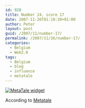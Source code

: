 ```yaml
---
id: 928
title: Number 24, score 17
date: 2007-11-26T01:10:39+01:00
author: Peter
layout: post
guid: /2007/11/number-17/
permalink: /2007/11/26/number-17/
categories:
  - Belgium
  - Web2.0
tags:
  - Belgium
  - blog
  - influence
  - metatale
---
```

[![MetaTale widget](http://widget.metatale.eu/kader120/6d8f88d80c25e571c566b604f7e00a18)](http://www.metatale.eu/blog?h=6d8f88d80c25e571c566b604f7e00a18 "Controleer je MetaTale rank")

According to [Metatale](http://www.metatale.eu)